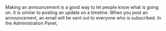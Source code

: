 Making an announcement is a good way to let people know what is going on. It is similar to posting an update on a timeline. When you post an announcement, an email will be sent out to everyone who is subscribed. In the Administration Panel,
